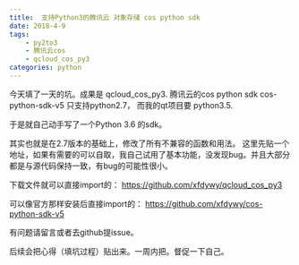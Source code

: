 ```yaml
---
title:  支持Python3的腾讯云 对象存储 cos python sdk 
date: 2018-4-9  
tags:
    - py2to3
    - 腾讯云cos
    - qcloud_cos_py3
categories: python 
---
```



今天填了一天的坑。成果是 qcloud_cos_py3.
腾讯云的cos python sdk cos-python-sdk-v5 只支持python2.7， 而我的qt项目要 python3.5.

于是就自己动手写了一个Python 3.6 的sdk。

其实也就是在2.7版本的基础上，修改了所有不兼容的函数和用法。
这里先贴一个地址，如果有需要的可以自取，我自己试用了基本功能，没发现bug。并且大部分都是与源代码保持一致，有bug的可能性很小。

下载文件就可以直接import的：
 https://github.com/xfdywy/qcloud_cos_py3
 
 可以像官方那样安装后直接import的：
 https://github.com/xfdywy/cos-python-sdk-v5
 
 有问题请留言或者去github提issue。
 
 后续会把心得（填坑过程）贴出来。一周内把。督促一下自己。
